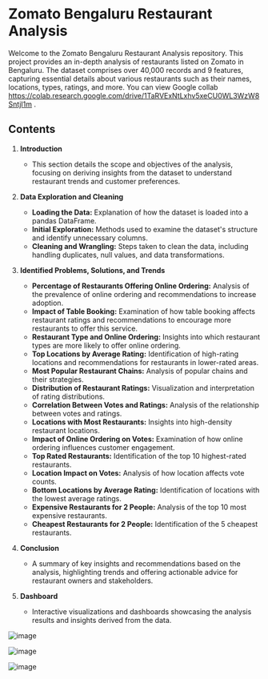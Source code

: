 # Zomato Bengaluru Restaurant Analysis

Welcome to the Zomato Bengaluru Restaurant Analysis repository. This project provides an in-depth analysis of restaurants listed on Zomato in Bengaluru. The dataset comprises over 40,000 records and 9 features, capturing essential details about various restaurants such as their names, locations, types, ratings, and more. You can view Google collab https://colab.research.google.com/drive/1TaRVExNtLxhv5xeCU0WL3WzW8SntjI1m .

## Contents

1. **Introduction**
   - This section details the scope and objectives of the analysis, focusing on deriving insights from the dataset to understand restaurant trends and customer preferences.

2. **Data Exploration and Cleaning**
   - **Loading the Data:** Explanation of how the dataset is loaded into a pandas DataFrame.
   - **Initial Exploration:** Methods used to examine the dataset's structure and identify unnecessary columns.
   - **Cleaning and Wrangling:** Steps taken to clean the data, including handling duplicates, null values, and data transformations.

3. **Identified Problems, Solutions, and Trends**
   - **Percentage of Restaurants Offering Online Ordering:** Analysis of the prevalence of online ordering and recommendations to increase adoption.
   - **Impact of Table Booking:** Examination of how table booking affects restaurant ratings and recommendations to encourage more restaurants to offer this service.
   - **Restaurant Type and Online Ordering:** Insights into which restaurant types are more likely to offer online ordering.
   - **Top Locations by Average Rating:** Identification of high-rating locations and recommendations for restaurants in lower-rated areas.
   - **Most Popular Restaurant Chains:** Analysis of popular chains and their strategies.
   - **Distribution of Restaurant Ratings:** Visualization and interpretation of rating distributions.
   - **Correlation Between Votes and Ratings:** Analysis of the relationship between votes and ratings.
   - **Locations with Most Restaurants:** Insights into high-density restaurant locations.
   - **Impact of Online Ordering on Votes:** Examination of how online ordering influences customer engagement.
   - **Top Rated Restaurants:** Identification of the top 10 highest-rated restaurants.
   - **Location Impact on Votes:** Analysis of how location affects vote counts.
   - **Bottom Locations by Average Rating:** Identification of locations with the lowest average ratings.
   - **Expensive Restaurants for 2 People:** Analysis of the top 10 most expensive restaurants.
   - **Cheapest Restaurants for 2 People:** Identification of the 5 cheapest restaurants.

4. **Conclusion**
   - A summary of key insights and recommendations based on the analysis, highlighting trends and offering actionable advice for restaurant owners and stakeholders.

5. **Dashboard**
   - Interactive visualizations and dashboards showcasing the analysis results and insights derived from the data.
   
![image](https://github.com/user-attachments/assets/b5e41cb0-8122-4a49-ab83-a092be32f20d)

![image](https://github.com/user-attachments/assets/23615ff0-2a92-4476-bdcd-894df61fa648)

![image](https://github.com/user-attachments/assets/7652df0a-c97a-4345-9bdd-12e1aad8248a)



